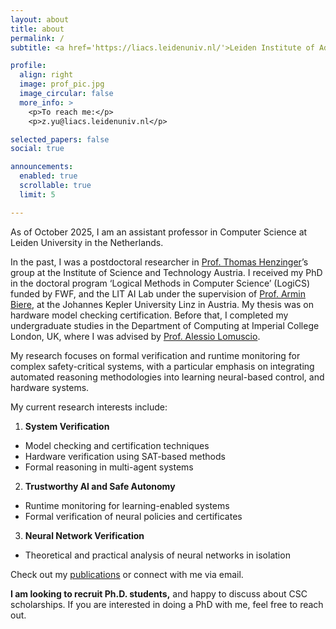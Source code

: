 ```yaml
---
layout: about
title: about
permalink: /
subtitle: <a href='https://liacs.leidenuniv.nl/'>Leiden Institute of Advanced Computer Science (LIACS)</a>, Leiden University, Netherlands. 

profile:
  align: right
  image: prof_pic.jpg
  image_circular: false
  more_info: >
    <p>To reach me:</p>
    <p>z.yu@liacs.leidenuniv.nl</p>

selected_papers: false
social: true

announcements:
  enabled: true
  scrollable: true
  limit: 5

---
```


As of October 2025, I am an assistant professor in Computer Science at Leiden University in the Netherlands. 

In the past, I was a postdoctoral researcher in <a href='https://pub.ista.ac.at/group_henzinger/'>Prof. Thomas Henzinger</a>’s group at the Institute of Science and Technology Austria. I received my PhD in the doctoral program ‘Logical Methods in Computer Science’ (LogiCS) funded by FWF, and the LIT AI Lab under the supervision of <a href='https://cca.informatik.uni-freiburg.de/biere/'>Prof. Armin Biere</a>, at the Johannes Kepler University Linz in Austria. My thesis was on hardware model checking certification. Before that, I completed my undergraduate studies in the Department of Computing at Imperial College London, UK, where I was advised by <a href='https://www.doc.ic.ac.uk/~alessio/index.html'>Prof. Alessio Lomuscio</a>.

My research focuses on formal verification and runtime monitoring for complex safety-critical systems, with a particular emphasis on integrating automated reasoning methodologies into learning neural-based control, and hardware systems. 

My current research interests include:

1. **System Verification**
 - Model checking and certification techniques
 - Hardware verification using SAT-based methods
 - Formal reasoning in multi-agent systems

2. **Trustworthy AI and Safe Autonomy**
  - Runtime monitoring for learning-enabled systems
  - Formal verification of neural policies and certificates

3. **Neural Network Verification**
  - Theoretical and practical analysis of neural networks in isolation

Check out my [publications](/publications/) or connect with me via email. 

**I am looking to recruit Ph.D. students,** and happy to discuss about CSC scholarships. If you are interested in doing a PhD with me, feel free to reach out.

